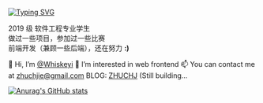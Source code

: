 <a href="https://git.io/typing-svg"><img src="https://readme-typing-svg.herokuapp.com?font=Fira+Code&pause=1000&color=000000&width=435&lines=Welcome+to+Whiskeyi's+GitHub" alt="Typing SVG" /></a>

2019 级 软件工程专业学生  
做过一些项目，参加过一些比赛  
前端开发（兼顾一些后端），还在努力  **:)**

👋 Hi, I’m [@Whiskeyi](https://github.com/Whiskeyi)
👀 I’m interested in web frontend
📫 You can contact me at [zhuchjie@gmail.com](mailto:zhuchjie@gmail.com)
BLOG: [ZHUCHJ](https://zhuchj.com/) (Still building...


[![Anurag's GitHub stats](https://github-readme-stats.vercel.app/api?username=Whiskeyi&hide=prs,issues,contribs&show_icons=true)](https://github.com/anuraghazra/github-readme-stats)
